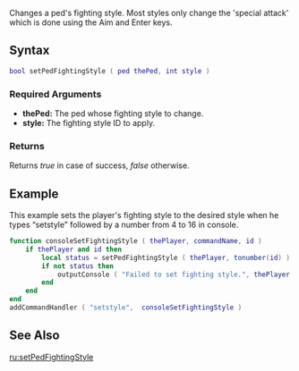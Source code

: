 Changes a ped's fighting style. Most styles only change the 'special attack' which is done using the Aim and Enter keys.

Syntax
------

``` lua
bool setPedFightingStyle ( ped thePed, int style )
```

### Required Arguments

-   **thePed:** The ped whose fighting style to change.
-   **style:** The fighting style ID to apply.

### Returns

Returns *true* in case of success, *false* otherwise.

Example
-------

This example sets the player's fighting style to the desired style when he types “setstyle” followed by a number from 4 to 16 in console.

``` lua
function consoleSetFightingStyle ( thePlayer, commandName, id )
    if thePlayer and id then                                                     -- If player and ID are specified
        local status = setPedFightingStyle ( thePlayer, tonumber(id) )       -- set the fighting style
        if not status then                                                   -- if that failed
            outputConsole ( "Failed to set fighting style.", thePlayer ) -- show a message
        end
    end
end
addCommandHandler ( "setstyle",  consoleSetFightingStyle )
```

See Also
--------

[ru:setPedFightingStyle](/ru:setPedFightingStyle.md "wikilink")

